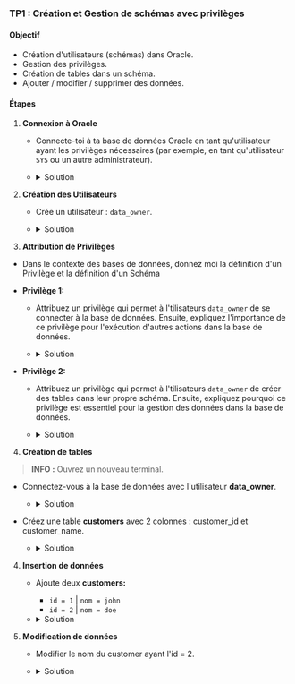 ### TP1 : Création et Gestion de schémas avec privilèges

#### Objectif

- Création d'utilisateurs (schémas) dans Oracle.
- Gestion des privilèges.
- Création de tables dans un schéma.
- Ajouter / modifier / supprimer des données.

#### Étapes

1. **Connexion à Oracle**
   - Connecte-toi à ta base de données Oracle en tant qu'utilisateur ayant les privilèges nécessaires (par exemple, en tant
     qu'utilisateur `SYS` ou un autre administrateur).
   - <details>
      <summary>Solution</summary>

       ```console
       docker exec -it oracle-db sqlplus sys/admin@//localhost:1521/FREEPDB1 as SYSDBA
       ```
      </details>

2. **Création des Utilisateurs**
   - Crée un utilisateur : `data_owner`.

   - <details>
      <summary>Solution</summary>
  
       ```sql
       create user data_owner identified by "Supersecurepassword!";
       ```
     **Explication :**
     - **CREATE USER :** Cette commande crée un nouvel utilisateur dans la base de données.
     - **IDENTIFIED BY :** Définit le mot de passe de l'utilisateur.
      </details>

    
3. **Attribution de Privilèges**

 - Dans le contexte des bases de données, donnez moi la définition d'un Privilège et la définition d'un Schéma


 - **Privilège 1:** 
   - Attribuez un privilège qui permet à l'tilisateurs `data_owner` de se connecter à la base de données. Ensuite, expliquez l'importance de ce privilège pour l'exécution d'autres actions dans la base de données.

   - <details>
     <summary>Solution</summary>

      ```sql
      grant create session to data_owner;
      ```
      **Explication :**
      - **Privilège :** CREATE SESSION
      - **Description :** Ce privilège permet à l'utilisateur de se connecter à la base de données.
      - **Importance :** C'est un privilège de base. Sans cela, un utilisateur ne peut pas établir de connexion avec la base de données, et par conséquent, il ne peut exécuter aucune action.
     </details>

    
 - **Privilège 2:**
    - Attribuez un privilège qui permet à l'tilisateurs `data_owner` de créer des tables dans leur propre schéma. Ensuite, expliquez pourquoi ce privilège est essentiel pour la gestion des données dans la base de données.

    - <details>
      <summary>Solution</summary>

       ```sql
       grant create table to data_owner;
       ```
      **Explication :**
        - **Privilège :** CREATE TABLE
        - **Description :** Permet à l'utilisateur de créer des tables dans son propre schéma.
        - **Importance :** Ce privilège est crucial pour la gestion des données. Les utilisateurs doivent pouvoir créer des tables pour stocker et gérer les informations dans la base de données.
      </details>


4. **Création de tables**

> **INFO :** Ouvrez un nouveau terminal.

   - Connectez-vous à la base de données avec l'utilisateur **data_owner**.
     - <details>
        <summary>Solution</summary>

         ```console
         docker exec -it oracle-db sqlplus data_owner/Supersecurepassword!@//localhost:1521/FREEPDB1
         ```
       </details>   
   
   - Créez une table **customers** avec 2 colonnes : customer_id et customer_name.
     - <details>
        <summary>Solution</summary>
       
         ```sql
         create table customers (customer_id integer not null primary key,customer_name varchar2(100) not null);
         ```
       </details> 

4. **Insertion de données**    

   - Ajoute deux **customers:**
     - `id = 1` | `nom = john`
     - `id = 2` | `nom = doe`

   - <details>
     <summary>Solution</summary>

     Sur le compte `sys`, accorder à l'utilisateur `data_owner` un quota.

      ```sql
      ALTER USER data_owner QUOTA 10M ON users;
      ```
     **Explication :**
     - **Description :** Permet à l'administrateur de modifier les attributs d'un utilisateur, notamment en lui attribuant une quota d'espace de stockage spécifique sur un tablespace donné (dans cet exemple, `10M` sur le tablespace `users`).
     - **Importance :** La gestion des quotas est essentielle pour contrôler l'utilisation des ressources dans la base de données. Cela permet d'éviter qu'un utilisateur n'utilise tout l'espace disponible, garantissant ainsi que les ressources sont réparties équitablement entre tous les utilisateurs et permettant une gestion efficace de l'espace de stockage.

     Sur le compte `sys`, attribuer le privilège d'insertion à l'utilisateur `data_owner` sur la table `customers` de son `schéma`.
     
      ```sql
      GRANT INSERT ON data_owner.customers TO data_owner;
      ```

     **Explication :**
       - **Privilège :** INSERT
       - **Description :** Permet à l'utilisateur `data_owner` d'insérer de nouvelles lignes dans la table `customers` de son `schéma`.
       - **Importance :** Ce privilège est crucial pour la gestion des données, car il permet aux utilisateurs de contribuer en ajoutant des informations à la base de données. Sans ce privilège, l'utilisateur ne pourrait pas introduire de nouvelles données, ce qui limiterait ses capacités à gérer efficacement les informations de la table `customers`.

     Sur le compte `data_owner`, insérer les données.

      ```sql
      insert into customers values ( 1, 'john' );
      insert into customers values ( 2, 'doe' );
      ``` 
     </details> 

5. **Modification de données**
   
   - Modifier le nom du customer ayant l'id = 2.

   - <details>
     <summary>Solution</summary>

     Sur le compte `sys`, attribuer le privilège de modification à l'utilisateur `data_owner` sur la table `customers` de son `schéma`.

      ```sql
      GRANT UPDATE ON data_owner.customers TO data_owner;
      ```

     **Explication :**
       - **Privilège :** UPDATE
       - **Description :** Permet à l'utilisateur `data_owner` de modifier des lignes dans la table `customers` de son `schéma`.
       - **Importance :** Ce privilège est essentiel pour la gestion des données, car il permet aux utilisateurs de mettre à jour les informations dans la base de données. Sans ce privilège, l'utilisateur ne pourrait pas modifier les données, ce qui limiterait sa capacité à maintenir les informations à jour et précises.

     Sur le compte `data_owner`, modifier la ligne.

      ```sql
      UPDATE data_owner.customers SET customer_name = 'Iron' WHERE customer_id = 2;
      ``` 
     </details> 



